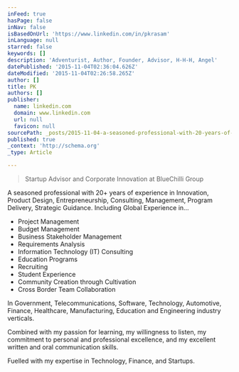 ```yaml
---
inFeed: true
hasPage: false
inNav: false
isBasedOnUrl: 'https://www.linkedin.com/in/pkrasam'
inLanguage: null
starred: false
keywords: []
description: 'Adventurist, Author, Founder, Advisor, H-H-H, Angel'
datePublished: '2015-11-04T02:36:04.626Z'
dateModified: '2015-11-04T02:26:58.265Z'
author: []
title: PK
authors: []
publisher:
  name: linkedin.com
  domain: www.linkedin.com
  url: null
  favicon: null
sourcePath: _posts/2015-11-04-a-seasoned-professional-with-20-years-of-experience-in-inno.md
published: true
_context: 'http://schema.org'
_type: Article

---
```

> Startup Advisor and Corporate Innovation at BlueChilli Group

A seasoned professional with 20+ years of experience in Innovation, Product Design, Entrepreneurship, Consulting, Management, Program Delivery, Strategic Guidance.
Including Global Experience in... 

* Project Management
* Budget Management
* Business Stakeholder Management 
* Requirements Analysis 
* Information Technology (IT) Consulting 
* Education Programs 
* Recruiting 
* Student Experience 
* Community Creation through Cultivation 
* Cross Border Team Collaboration

In Government, Telecommunications, Software, Technology, Automotive, Finance, Healthcare, Manufacturing, Education and Engineering industry verticals. 

Combined with my passion for learning, my willingness to listen, my commitment to personal and professional excellence, and my excellent written and oral communication skills. 

Fuelled with my expertise in Technology, Finance, and Startups.